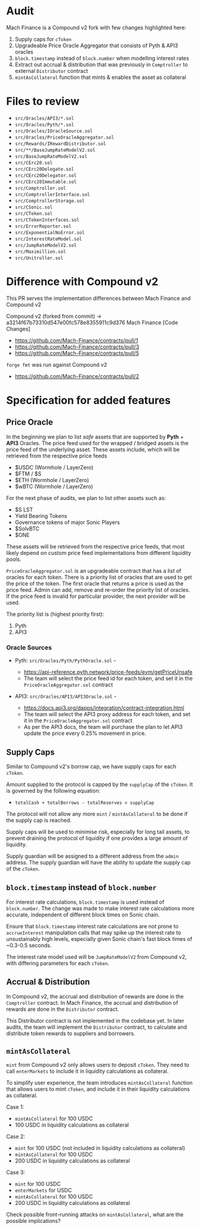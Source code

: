 # Audit

Mach Finance is a Compound v2 fork with few changes highlighted here:
1. Supply caps for `cToken`
2. Upgradeable Price Oracle Aggregator that consists of Pyth & API3 oracles
3. `block.timestamp` instead of `block.number` when modelling interest rates
4. Extract out accrual & distribution that was previously in `Comptroller` to external `Distributor` contract
5. `mintAsCollateral` function that mints & enables the asset as collateral

# Files to review
- `src/Oracles/API3/*.sol`
- `src/Oracles/Pyth/*.sol`
- `src/Oracles/IOracleSource.sol`
- `src/Oracles/PriceOracleAggregator.sol`
- `src/Rewards/IRewardDistributor.sol`
- `src/**/BaseJumpRateModelV2.sol`
- `src/BaseJumpRateModelV2.sol`
- `src/CErc20.sol`
- `src/CErc20Delegate.sol`
- `src/CErc20Delegator.sol`
- `src/CErc20Immutable.sol`
- `src/Comptroller.sol`
- `src/ComptrollerInterface.sol`
- `src/ComptrollerStorage.sol`
- `src/CSonic.sol`
- `src/CToken.sol`
- `src/CTokenInterfaces.sol`
- `src/ErrorReporter.sol`
- `src/ExponentialNoError.sol`
- `src/InterestRateModel.sol`
- `src/JumpRateModelV2.sol`
- `src/Maximillion.sol`
- `src/Unitroller.sol`


# Difference with Compound v2
This PR serves the implementation differences between Mach Finance and Compound v2 

Compound v2 (forked from commit) -> a3214f67b73310d547e00fc578e8355911c9d376
Mach Finance [Code Changes]
- https://github.com/Mach-Finance/contracts/pull/1 
- https://github.com/Mach-Finance/contracts/pull/3 
- https://github.com/Mach-Finance/contracts/pull/5

`forge fmt` was run against Compound v2 
- https://github.com/Mach-Finance/contracts/pull/2


# Specification for added features

## Price Oracle
In the beginning we plan to list *safe* assets that are supported by **Pyth** + **API3** Oracles.
The price feed used for the wrapped / bridged assets is the price feed of the underlying asset.
These assets include, which will be retrieved from the respective price feeds
- $USDC (Wormhole / LayerZero)
- $FTM / $S
- $ETH (Wormhole / LayerZero)
- $wBTC (Wormhole / LayerZero)


For the next phase of audits, we plan to list other assets such as:
- $S LST
- Yield Bearing Tokens
- Governance tokens of major Sonic Players
- $SolvBTC
- $ONE

These assets will be retrieved from the respective price feeds, that most likely depend on custom price feed implementations from different liquidity pools.

`PriceOracleAggregator.sol` is an upgradeable contract that has a list of oracles for each token. There is a priority list of oracles that are used to get the price of the token. The first oracle that returns a price is used as the price feed. Admin can add, remove and re-order the priority list of oracles. If the price feed is invalid for particular provider, the next provider will be used. 

The priority list is (highest priority first):
1. Pyth
2. API3

### Oracle Sources 
- Pyth: `src/Oracles/Pyth/PythOracle.sol` - 
    - https://api-reference.pyth.network/price-feeds/evm/getPriceUnsafe
    - The team will select the price feed id for each token, and set it in the `PriceOracleAggregator.sol` contract

- API3: `src/Oracles/API3/API3Oracle.sol` - 
    - https://docs.api3.org/dapps/integration/contract-integration.html
    - The team will select the API3 proxy address for each token, and set it in the `PriceOracleAggregator.sol` contract
    - As per the API3 docs, the team will purchase the plan to let API3 update the price every 0.25% movement in price. 

## Supply Caps
Similar to Compound v2's borrow cap, we have supply caps for each `cToken`. 

Amount supplied to the protocol is capped by the `supplyCap` of the `cToken`. It is governed by the following equation:
- `totalCash + totalBorrows - totalReserves < supplyCap`

The protocol will not allow any more `mint` / `mintAsCollateral` to be done if the supply cap is reached.

Supply caps will be used to minimise risk, especially for long tail assets, to prevent draining the protocol of liquidity if one provides a large amount of liquidity.

Supply guardian will be assigned to a different address from the `admin` address. The supply guardian will have the ability to update the supply cap of the `cToken`.

## `block.timestamp` instead of `block.number`

For interest rate calculations, `block.timestamp` is used instead of `block.number`. 
The change was made to make interest rate calculations more accurate, independent of different block times on Sonic chain. 

Ensure that `block.timestamp` interest rate calculations are not prone to `accrueInterest` manipulation calls that may spike up the interest rate to unsustainably high levels, especially given Sonic chain's fast block times of ~0.3-0.5 seconds.

The interest rate model used will be `JumpRateModelV2` from Compound v2, with differing parameters for each `cToken`.

## Accrual & Distribution

In Compound v2, the accrual and distribution of rewards are done in the `Comptroller` contract. In Mach Finance, the accrual and distribution of rewards are done in the `Distributor` contract. 

This Distributor contract is not implemented in the codebase yet. In later audits, the team will implement the `Distributor` contract, to calculate and distribute token rewards to suppliers and borrowers.

## `mintAsCollateral`

`mint` from Compound v2 only allows users to deposit `cToken`. They need to call `enterMarkets` to include it in liquidity calculations as collateral. 

To simplify user experience, the team introduces `mintAsCollateral` function that allows users to mint `cToken`, and include it in their liquidity calculations as collateral.

Case 1:
- `mintAsCollateral` for 100 USDC
- 100 USDC in liquidity calculations as collateral

Case 2:
- `mint` for 100 USDC (not included in liquidity calculations as collateral)
- `mintAsCollateral` for 100 USDC
- 200 USDC in liquidity calculations as collateral

Case 3:
- `mint` for 100 USDC
- `enterMarkets` for USDC
- `mintAsCollateral` for 100 USDC
- 200 USDC in liquidity calculations as collateral

Check possible front-running attacks on `mintAsCollateral`, what are the possible implications?
